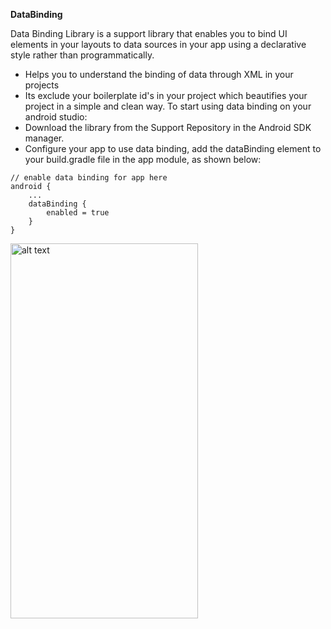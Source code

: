 **DataBinding**

Data Binding Library is a support library that enables you to bind UI elements in your layouts to data sources in your app using a declarative style rather than programmatically.
- Helps you to understand the binding of data through XML in your projects
- Its exclude your boilerplate id's in your project which beautifies your project in a simple and clean way.
To start using data binding on your android studio:
- Download the library from the Support Repository in the Android SDK manager.
- Configure your app to use data binding, add the dataBinding element to your build.gradle file in the app module, as shown below:

```
// enable data binding for app here
android {
    ...
    dataBinding {
        enabled = true
    }
}
```
  
  
  <img src="https://user-images.githubusercontent.com/9590912/38034266-8a931564-32bf-11e8-9f96-04c58cbbd577.gif" alt="alt text" width="300" height="600">
